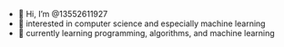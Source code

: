 - 👋 Hi, I’m @13552611927
- 👀 interested in computer science and especially machine learning
- 🌱 currently learning programming, algorithms, and machine learning
